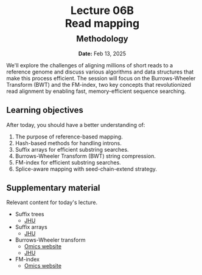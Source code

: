 <h1 style="margin-bottom: 0.4em; text-align: center;">
    <b>Lecture 06B</b><br>
    Read mapping
</h1>
<h2 style="margin-top: 0.0em; text-align: center;">
    Methodology
</h2>
<p style="text-align: center;">
    <b>Date:</b> Feb 13, 2025
</p>

We'll explore the challenges of aligning millions of short reads to a reference genome and discuss various algorithms and data structures that make this process efficient.
The session will focus on the Burrows-Wheeler Transform (BWT) and the FM-index, two key concepts that revolutionized read alignment by enabling fast, memory-efficient sequence searching.

## Learning objectives

After today, you should have a better understanding of:

1.  The purpose of reference-based mapping.
2.  Hash-based methods for handling introns.
3.  Suffix arrays for efficient substring searches.
4.  Burrows-Wheeler Transform (BWT) string compression.
5.  FM-index for efficient substring searches.
6.  Splice-aware mapping with seed-chain-extend strategy.

## Supplementary material

Relevant content for today's lecture.

-   Suffix trees
    -   [JHU](https://www.cs.jhu.edu/~langmea/resources/lecture_notes/08_suffix_trees_v2.pdf)
-   Suffix arrays
    -   [JHU](https://www.cs.jhu.edu/~langmea/resources/lecture_notes/09_suffix_arrays_v2.pdf)
-   Burrows-Wheeler transform
    -   [Omics website](https://omics.crumblearn.org/appendices/algorithms/compression/bwt/)
    -   [JHU](https://www.cs.jhu.edu/~langmea/resources/lecture_notes/10_bwt_and_fm_index_v2.pdf)
-   FM-index
    -   [Omics website](https://omics.crumblearn.org/appendices/algorithms/search/fm-index/)

<!-- ## Presentation

-   **View:** [slides.com/aalexmmaldonado/biosc1540-l06b](https://slides.com/aalexmmaldonado/biosc1540-l06b)
-   **Live link:** [slides.com/d/v69HoBk/live](https://slides.com/d/v69HoBk/live)
-   **Download:** [biosc1540-l06b.pdf](/lectures/06B/biosc1540-l06b.pdf)

<iframe src="https://slides.com/aalexmmaldonado/biosc1540-l06b/embed?byline=hidden&share=hidden" width="100%" height="600" title="BIOSC 1540: Lecture 08" scrolling="no" frameborder="0" webkitallowfullscreen mozallowfullscreen allowfullscreen></iframe> -->
